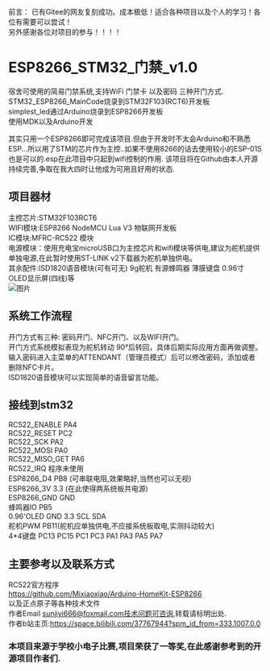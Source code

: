 
前言：
已有Gitee的网友复刻成功。成本极低！适合各种项目以及个人的学习！各位有需要可以尝试！     
另外感谢各位对项目的参与！！！！   
# ESP8266_STM32_门禁_v1.0    
宿舍可使用的简易门禁系统,支持WiFi 门禁卡 以及密码 三种开门方式.    
STM32_ESP8266_MainCode烧录到STM32F103(RCT6)开发板    
simplest_led通过Arduino烧录到ESP8266开发板    
使用MDK以及Arduino开发     

其实只用一个ESP8266即可完成该项目.但由于开发时不太会Arduino和不熟悉ESP...所以用了STM的芯片作为主控..如果不使用8266的话去使用较小的ESP-01S也是可以的.esp在此项目中只起到wifi控制的作用.
该项目将在Github由本人开源持续完善,争取在我大四时让他成为可用且好用的状态.    

## 项目器材
主控芯片:STM32F103RCT6    
WIFI模块:ESP8266 NodeMCU Lua V3 物联网开发板    
IC模块:MFRC-RC522 模块    
电源模块：使用充电宝microUSB口为主控芯片和wifi模块等供电,建议为舵机提供单独电源,在此暂时使用ST-LINK v2下载器为舵机单独供电。    
其余配件:ISD1820语音模块(可有可无) 9g舵机 有源蜂鸣器 薄膜键盘 0.96寸OLED显示屏(四线)等      
![图片](图片1.jpg)         


## 系统工作流程
开门方式有三种: 密码开门、NFC开门、以及WIFI开门。    
开门方式系统模拟表现为舵机转动 90°后转回，具体后期实际应用方面再做调整。    
输入密码进入主菜单的ATTENDANT（管理员模式）后可以修改密码，添加或者删除NFC卡片。     
ISD1820语音模块可以实现简单的语音留言功能。     

## 接线到stm32
RC522_ENABLE  	PA4    
RC522_RESET 	PC2     
RC522_SCK 	PA2    
RC522_MOSI 	PA0    
RC522_MISO_GET 	PA6    
RC522_IRQ 	程序未使用    
ESP8266_D4 	PB8 (可串联电阻,效果略好,当然也可以无视)    
ESP8266_3V	3.3 (在此使得两系统板共电源)    
ESP8266_GND	GND    
蜂鸣器IO		PB5    
0.96'OLED	GND 3.3 SCL SDA    
舵机PWM		PB11(舵机应单独供电,不应接系统板取电,实测抖动较大)    
4*4键盘		PC13 PC15 PC1 PC3 PA1 PA3 PA5 PA7    

## 主要参考以及联系方式
RC522官方程序    
https://github.com/Mixiaoxiao/Arduino-HomeKit-ESP8266    
以及正点原子等各种技术文件    
作者Email sunjiyi666@foxmail.com技术问题可咨询,转载请标明出处.   
作者b站主页:https://space.bilibili.com/37767944?spm_id_from=333.1007.0.0  

### 本项目来源于学校小电子比赛,项目荣获了一等奖,在此感谢参考到的开源项目作者们.  

